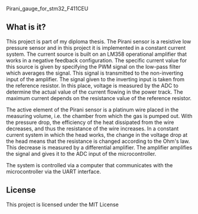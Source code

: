 Pirani_gauge_for_stm32_F411CEU

## What is it?

  This project is part of my diploma thesis.
  The Pirani sensor is a resistive low pressure sensor and in this project it is implemented in a constant current system. The current source is built on an LM358 operational amplifier that works in a negative feedback configuration. The specific current value for this source is given by specifying the PWM signal on the low-pass filter which averages the signal. This signal is transmitted to the non-inverting input of the amplifier. The signal given to the inverting input is taken from the reference resistor. In this place, voltage is measured by the ADC to determine the actual value of the current flowing in the power track. The maximum current depends on the resistance value of the reference resistor.
  
  The active element of the Pirani sensor is a platinum wire placed in the measuring volume, i.e. the chamber from which the gas is pumped out. With the pressure drop, the efficiency of the heat dissipated from the wire decreases, and thus the resistance of the wire increases. In a constant current system in which the head works, the change in the voltage drop at the head means that the resistance is changed according to the Ohm's law. This decrease is measured by a differential amplifier. The amplifier amplifies the signal and gives it to the ADC input of the microcontroller.
  
  The system is controlled via a computer that communicates with the microcontroller via the UART interface.

## License

This project is licensed under the MIT License
